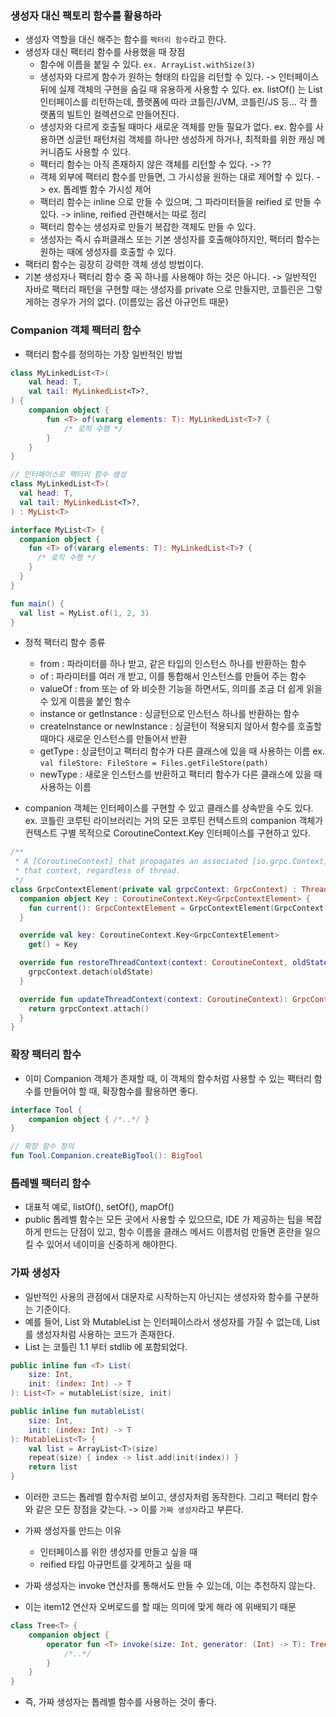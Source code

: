 ### 생성자 대신 팩토리 함수를 활용하라

* 생성자 역할을 대신 해주는 함수를 ```팩터리 함수```라고 한다.
* 생성자 대신 팩터리 함수를 사용했을 때 장점
  * 함수에 이름을 붙일 수 있다. ```ex. ArrayList.withSize(3)```
  * 생성자와 다르게 함수가 원하는 형태의 타입을 리턴할 수 있다. -> 인터페이스 뒤에 실제 객체의 구현을 숨길 때 유용하게 사용할 수 있다. ex. listOf() 는 List 인터페이스를 리턴하는데, 플랫폼에 따라 코틀린/JVM, 코틀린/JS 등... 각 플랫폼의 빌트인 컬렉션으로 만들어진다.
  * 생성자와 다르게 호출될 때마다 새로운 객체를 만들 필요가 없다. ex. 함수를 사용하면 싱글턴 패턴처럼 객체를 하나만 생성하게 하거나, 최적화를 위한 캐싱 메커니즘도 사용할 수 있다.
  * 팩터리 함수는 아직 존재하지 않은 객체를 리턴할 수 있다. -> ??
  * 객체 외부에 팩터리 함수를 만들면, 그 가시성을 원하는 대로 제어할 수 있다. -> ex. 톱레벨 함수 가시성 제어
  * 팩터리 함수는 inline 으로 만들 수 있으며, 그 파라미터들을 reified 로 만들 수 있다. -> inline, reified 관련해서는 따로 정리
  * 팩터리 함수는 생성자로 만들기 복잡한 객체도 만들 수 있다.
  * 생성자는 즉시 슈퍼클래스 또는 기본 생성자를 호출해야하지만, 팩터리 함수는 원하는 때에 생성자를 호출할 수 있다. 
* 팩터리 함수는 굉장히 강력한 객체 생성 방법이다.
* 기본 생성자나 팩터리 함수 중 꼭 하나를 사용해야 하는 것은 아니다. -> 일반적인 자바로 팩터리 패턴을 구현할 때는 생성자를 private 으로 만들지만, 코틀린은 그렇게하는 경우가 거의 없다. (이름있는 옵션 아규먼트 때문)

### Companion 객체 팩터리 함수

* 팩터리 함수를 정의하는 가장 일반적인 방법

```kotlin
class MyLinkedList<T>(
    val head: T,
    val tail: MyLinkedList<T>?,
) {
    companion object {
        fun <T> of(vararg elements: T): MyLinkedList<T>? {
            /* 로직 수행 */
        }
    }
}
```

```kotlin
// 인터페이스로 팩터리 함수 생성
class MyLinkedList<T>(
  val head: T,
  val tail: MyLinkedList<T>?,
) : MyList<T>

interface MyList<T> {
  companion object {
    fun <T> of(vararg elements: T): MyLinkedList<T>? {
      /* 로직 수행 */
    }
  }
}

fun main() {
  val list = MyList.of(1, 2, 3)
}
```

* 정적 팩터리 함수 종류
  * from : 파라미터를 하나 받고, 같은 타입의 인스턴스 하나를 반환하는 함수
  * of : 파라미터를 여러 개 받고, 이를 통합해서 인스턴스를 만들어 주는 함수
  * valueOf : from 또는 of 와 비슷한 기능을 하면서도, 의미를 조금 더 쉽게 읽을 수 있게 이름을 붙인 함수
  * instance or getInstance : 싱글턴으로 인스턴스 하나를 반환하는 함수
  * createInstance or newInstance : 싱글턴이 적용되지 않아서 함수를 호출할 때마다 새로운 인스턴스를 만들어서 반환
  * getType : 싱글턴이고 팩터리 함수가 다른 클래스에 있을 때 사용하는 이름 ex. ```val fileStore: FileStore = Files.getFileStore(path)```
  * newType : 새로운 인스턴스를 반환하고 팩터리 함수가 다른 클래스에 있을 때 사용하는 이름

* companion 객체는 인터페이스를 구현할 수 있고 클래스를 상속받을 수도 있다. ex. 코틀린 코루틴 라이브러리는 거의 모든 코루틴 컨텍스트의 companion 객체가 컨텍스트 구별 목적으로 CoroutineContext.Key 인터페이스를 구현하고 있다.

```kotlin
/**
 * A [CoroutineContext] that propagates an associated [io.grpc.Context] to coroutines run using
 * that context, regardless of thread.
 */
class GrpcContextElement(private val grpcContext: GrpcContext) : ThreadContextElement<GrpcContext> {
  companion object Key : CoroutineContext.Key<GrpcContextElement> {
    fun current(): GrpcContextElement = GrpcContextElement(GrpcContext.current())
  }

  override val key: CoroutineContext.Key<GrpcContextElement>
    get() = Key

  override fun restoreThreadContext(context: CoroutineContext, oldState: GrpcContext) {
    grpcContext.detach(oldState)
  }

  override fun updateThreadContext(context: CoroutineContext): GrpcContext {
    return grpcContext.attach()
  }
}
```

### 확장 팩터리 함수

* 이미 Companion 객체가 존재할 때, 이 객체의 함수처럼 사용할 수 있는 팩터리 함수를 만들어야 할 때, 확장함수를 활용하면 좋다.

```kotlin
interface Tool {
    companion object { /*..*/ }
}

// 확장 함수 정의
fun Tool.Companion.createBigTool(): BigTool
```

### 톱레벨 팩터리 함수

* 대표적 예로, listOf(), setOf(), mapOf()
* public 톱레벨 함수는 모든 곳에서 사용할 수 있으므로, IDE 가 제공하는 팁을 복잡하게 만드는 단점이 있고, 함수 이름을 클래스 메서드 이름처럼 만들면 혼란을 일으킬 수 있어서 네이미을 신중하게 해야한다.

### 가짜 생성자

* 일반적인 사용의 관점에서 대문자로 시작하는지 아닌지는 생성자와 함수를 구분하는 기준이다.
* 예를 들어, List 와 MutableList 는 인터페이스라서 생성자를 가질 수 없는데, List 를 생성자처럼 사용하는 코드가 존재한다.
* List 는 코틀린 1.1 부터 stdlib 에 포함되었다.

```kotlin
public inline fun <T> List(
    size: Int,
    init: (index: Int) -> T
): List<T> = mutableList(size, init)

public inline fun mutableList(
    size: Int,
    init: (index: Int) -> T
): MutableList<T> {
    val list = ArrayList<T>(size)
    repeat(size) { index -> list.add(init(index)) }
    return list
}
```

* 이러한 코드는 톱레벨 함수처럼 보이고, 생성자처럼 동작한다. 그리고 팩터리 함수와 같은 모든 장점을 갖는다. -> 이를 ```가짜 생성자```라고 부른다.
* 가짜 생성자를 만드는 이유
  * 인터페이스를 위한 생성자를 만들고 싶을 때 
  * reified 타입 아규먼트를 갖게하고 싶을 때 

* 가짜 생성자는 invoke 연산자를 통해서도 만들 수 있는데, 이는 추천하지 않는다.
* 이는 item12 연산자 오버로드를 할 때는 의미에 맞게 해라 에 위배되기 때문

```kotlin
class Tree<T> {
    companion object {
        operator fun <T> invoke(size: Int, generator: (Int) -> T): Tree<T> {
            /*..*/
        }
    }
}
```

* 즉, 가짜 생성자는 톱레벨 함수를 사용하는 것이 좋다.